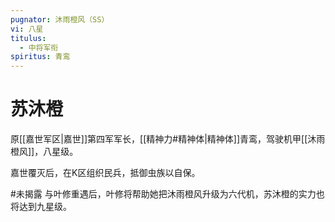 ```yaml
---
pugnator: 沐雨橙风（SS）
vi: 八星
titulus:
  - 中将军衔
spiritus: 青鸾
---
```


# 苏沐橙

原[[嘉世军区|嘉世]]第四军军长，[[精神力#精神体|精神体]]青鸾，驾驶机甲[[沐雨橙风]]，八星级。

嘉世覆灭后，在K区组织民兵，抵御虫族以自保。

#未揭露 与叶修重遇后，叶修将帮助她把沐雨橙风升级为六代机，苏沐橙的实力也将达到九星级。
